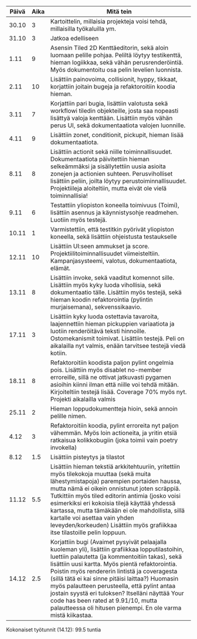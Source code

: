 | Päivä  | Aika | Mitä tein |
|--------|------|------------|
| 30.10  | 3    | Kartoittelin, millaisia projekteja voisi tehdä, millaisilla työkaluilla ym. |
| 31.10  | 3    | Jatkoa edelliseen |
| 1.11   | 9    | Asensin Tiled 2D Kenttäeditorin, sekä aloin luomaan pelille pohjaa. Peliltä löytyy testikenttä, hieman logiikkaa, sekä vähän perusrenderöintiä. Myös dokumentoitu osa pelin levelien luonnista. |
| 2.11   | 10   | Lisättiin painovoima, collisionit, hyppy, tikkaat, korjattiin joitain bugeja ja refaktoroitiin koodia hieman. |
| 3.11   | 7   | Korjattiin pari bugia, lisättiin valotusta sekä workflowi tiledin objekteille, josta saa nopeasti lisättyä valoja kenttään. Lisättiin myös vähän perus UI, sekä dokumentaatiota valojen luonnille. |
| 4.11   | 9   | Lisättiin zonet, conditionit, pickupit, hieman lisää dokumentaatiota. |
| 8.11   | 8   | Lisättiin actionit sekä niille toiminnallisuudet. Dokumentaatiota päivitettiin hieman selkeämmäksi ja sisällytettiin uusia asioita zonejen ja actionien suhteen. Perusviholliset lisättiin peliin, joilta löytyy perustoiminnallisuudet. Projektiileja aloiteltiin, mutta eivät ole vielä toiminnallisia! |
| 9.11   | 6   | Testattiin yliopiston koneella toimivuus (Toimi), lisättiin asennus ja käynnistysohje readmehen. Luotiin myös testejä. |
| 10.11   | 1   | Varmistettiin, että testitkin pyörivät yliopiston koneella, sekä lisättiin ohjeistusta testaukselle |
| 12.11   | 10   | Lisättiin UI:seen ammukset ja score. Projektiilitoiminnallisuudet viimeisteltiin. Kampanjasysteemi, valotus, dokumentaatiota, elämät. |
| 13.11   | 8   | Lisättiin invoke, sekä vaaditut komennot sille. Lisättiin myös kyky luoda vihollisia, sekä dokumentaatio tälle. Lisättiin myös testejä, sekä hieman koodin refaktorointia (pylintin murjaisemana), sekvenssikaavio. |
| 17.11   | 3   | Lisättiin kyky luoda ostettavia tavaroita, laajennettiin hieman pickuppien variaatiota ja luotiin renderöitävä teksti hinnoille. Ostomekanismit toimivat. Lisättiin testejä. Peli on aikalailla nyt valmis, enään tarvitsee testejä viedä kotiin. |
| 18.11   | 8   | Refaktoroitiin koodista paljon pylint ongelmia pois. Lisättiin myös disablet no-member erroreille, sillä ne ottivat jatkuvasti pygamen asioihin kiinni ilman että niille voi tehdä mitään. Kirjoiteltiin testejä lisää. Coverage 70% myös nyt. Projekti aikalailla valmis |
| 25.11   | 2   | Hieman loppudokumentteja hioin, sekä annoin pelille nimen. |
| 4.12   | 3   | Refaktoroitiin koodia, pylint erroreita nyt paljon vähemmän. Myös loin actioneita, ja yritin etsiä ratkaisua kolikkobugiin (joka toimii vain poetry invokella) |
| 8.12   | 1.5   | Lisättiin pisteytys ja tilastot |
| 11.12   | 5.5   | Lisättiin hieman tekstiä arkkitehtuuriin, yritettiin myös tilekokoja muuttaa (sekä muita lähestymistapoja) parempien portaiden haussa, mutta nämä ei oikein onnistunut joten scräppiä. Tutkittiin myös tiled editorin antimia (josko voisi esimerkiksi eri kokoisia tilejä käyttää yhdessä kartassa, mutta tämäkään ei ole mahdollista, sillä kartalle voi asettaa vain yhden leveyden/korkeuden) Lisättiin myös grafiikkaa itse tilastoille pelin loppuun. |
| 14.12   | 2.5   | Korjattiin bugi (Avaimet pysyivät pelaajalla kuoleman yli), lisättiin grafiikkaa lopputilastoihin, luettiin palautetta (ja kommentoitiin takas), sekä lisättiin uusi kartta. Myös pientä refaktorointia. Poistin myös rendererin lintistä ja coveragesta (sillä tätä ei kai sinne pitäisi laittaa?) Huomasin myös palautteen perusteella, että pylint antaa jostain syystä eri tuloksen? Itselläni näyttää Your code has been rated at 9.91/10, mutta palautteessa oli hitusen pienempi. En ole varma mistä kiikastaa. |

Kokonaiset työtunnit (14.12): 99.5 tuntia
